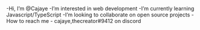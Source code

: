 -Hi, I’m @Cajaye
-I’m interested in web development 
-I’m currently learning Javascript/TypeScript
-I’m looking to collaborate on open source projects 
-How to reach me - cajaye,thecreator#9412 on discord
<!---
Cajaye/Cajaye is a ✨ special ✨ repository because its `README.md` (this file) appears on your GitHub profile.
You can click the Preview link to take a look at your changes.
--->
